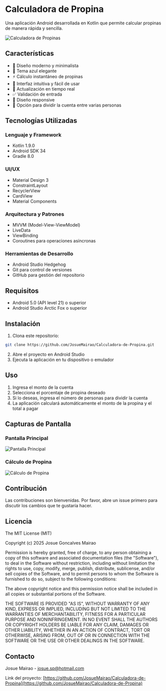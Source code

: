 # Calculadora de Propina

Una aplicación Android desarrollada en Kotlin que permite calcular propinas de manera rápida y sencilla.

![Calculadora de Propinas](assets/images/app-screenshot.jpg)

## Características

- 🎨 Diseño moderno y minimalista
- 💙 Tema azul elegante
- ⚡ Cálculo instantáneo de propinas
- 📱 Interfaz intuitiva y fácil de usar
- 🔄 Actualización en tiempo real
- ✅ Validación de entrada
- 📐 Diseño responsive
- 👥 Opción para dividir la cuenta entre varias personas

## Tecnologías Utilizadas

### Lenguaje y Framework
- Kotlin 1.9.0
- Android SDK 34
- Gradle 8.0

### UI/UX
- Material Design 3
- ConstraintLayout
- RecyclerView
- CardView
- Material Components

### Arquitectura y Patrones
- MVVM (Model-View-ViewModel)
- LiveData
- ViewBinding
- Coroutines para operaciones asíncronas

### Herramientas de Desarrollo
- Android Studio Hedgehog
- Git para control de versiones
- GitHub para gestión del repositorio

## Requisitos

- Android 5.0 (API level 21) o superior
- Android Studio Arctic Fox o superior

## Instalación

1. Clona este repositorio:
```bash
git clone https://github.com/JosueMairao/Calculadora-de-Propina.git
```

2. Abre el proyecto en Android Studio
3. Ejecuta la aplicación en tu dispositivo o emulador

## Uso

1. Ingresa el monto de la cuenta
2. Selecciona el porcentaje de propina deseado
3. Si lo deseas, ingresa el número de personas para dividir la cuenta
4. La aplicación calculará automáticamente el monto de la propina y el total a pagar

## Capturas de Pantalla

### Pantalla Principal
![Pantalla Principal](assets/images/Screenshot_2025-06-03-17-16-59-377_com.example.calculadoradeproprina.jpg)

### Cálculo de Propina
![Cálculo de Propina](assets/images/Screenshot_2025-06-03-17-17-05-684_com.example.calculadoradeproprina.jpg)

## Contribución

Las contribuciones son bienvenidas. Por favor, abre un issue primero para discutir los cambios que te gustaría hacer.

## Licencia

The MIT License (MIT)

Copyright (c) 2025 Josue Goncalves Mairao

Permission is hereby granted, free of charge, to any person obtaining a copy of this software and associated documentation files (the "Software"), to deal in the Software without restriction, including without limitation the rights to use, copy, modify, merge, publish, distribute, sublicense, and/or sell copies of the Software, and to permit persons to whom the Software is furnished to do so, subject to the following conditions:

The above copyright notice and this permission notice shall be included in all copies or substantial portions of the Software.

THE SOFTWARE IS PROVIDED "AS IS", WITHOUT WARRANTY OF ANY KIND, EXPRESS OR IMPLIED, INCLUDING BUT NOT LIMITED TO THE WARRANTIES OF MERCHANTABILITY, FITNESS FOR A PARTICULAR PURPOSE AND NONINFRINGEMENT. IN NO EVENT SHALL THE AUTHORS OR COPYRIGHT HOLDERS BE LIABLE FOR ANY CLAIM, DAMAGES OR OTHER LIABILITY, WHETHER IN AN ACTION OF CONTRACT, TORT OR OTHERWISE, ARISING FROM, OUT OF OR IN CONNECTION WITH THE SOFTWARE OR THE USE OR OTHER DEALINGS IN THE SOFTWARE.

## Contacto

Josue Mairao - [josue.sp@hotmail.com](mailto:josue.sp@hotmail.com)

Link del proyecto: [https://github.com/JosueMairao/Calculadora-de-Propina](https://github.com/JosueMairao/Calculadora-de-Propina)
